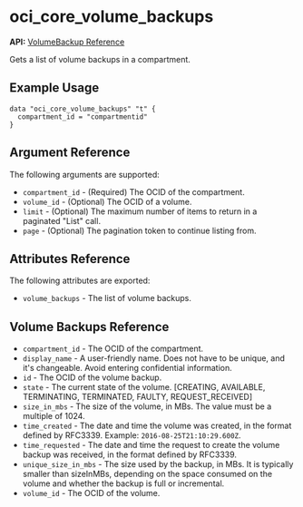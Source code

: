# oci\_core\_volume\_backups

**API:** [VolumeBackup Reference][1bc974b1]

  [1bc974b1]: https://docs.us-phoenix-1.oraclecloud.com/api/#/en/iaas/20160918/VolumeBackup/ "VolumeBackupReference"

Gets a list of volume backups in a compartment.

## Example Usage

```
data "oci_core_volume_backups" "t" {
  compartment_id = "compartmentid"
}
```

## Argument Reference

The following arguments are supported:

* `compartment_id` - (Required) The OCID of the compartment.
* `volume_id` - (Optional) The OCID of a volume.
* `limit` - (Optional) The maximum number of items to return in a paginated "List" call.
* `page` - (Optional) The pagination token to continue listing from.


## Attributes Reference

The following attributes are exported:

* `volume_backups` - The list of volume backups.

## Volume Backups Reference
* `compartment_id` - The OCID of the compartment.
* `display_name` - A user-friendly name. Does not have to be unique, and it's changeable. Avoid entering confidential information.
* `id` - The OCID of the volume backup.
* `state` - The current state of the volume. [CREATING, AVAILABLE, TERMINATING, TERMINATED, FAULTY, REQUEST_RECEIVED]
* `size_in_mbs` - The size of the volume, in MBs. The value must be a multiple of 1024.
* `time_created` - The date and time the volume was created, in the format defined by RFC3339.  Example: `2016-08-25T21:10:29.600Z`.
* `time_requested` - The date and time the request to create the volume backup was received, in the format defined by RFC3339.
* `unique_size_in_mbs` - The size used by the backup, in MBs. It is typically smaller than sizeInMBs, depending on the space consumed on the volume and whether the backup is full or incremental.
* `volume_id` - The OCID of the volume.
